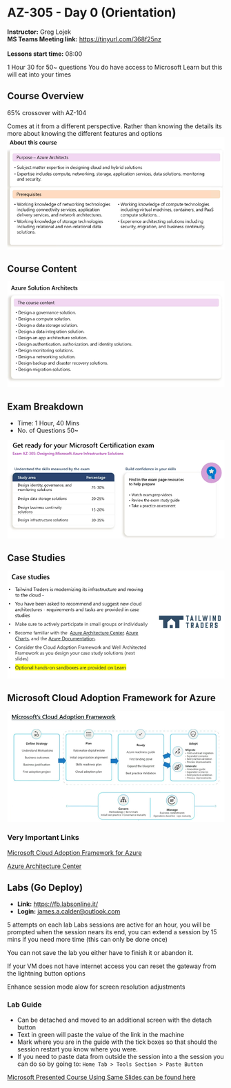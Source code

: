 # AZ-305 - Day 0 (Orientation)
**Instructor:** Greg Lojek
<br/>
**MS Teams Meeting link:** https://tinyurl.com/368f25nz
<br/>
<br/>
**Lessons start time:** 08:00

1 Hour 30 for 50~ questions
You do have access to Microsoft Learn but this will eat into your times

## Course Overview
65% crossover with AZ-104

Comes at it from a different perspective. Rather than knowing the details its more about knowing the different features and options 
![About the course](Screenshots/Day0/Intro1.PNG)

## Course Content
![Course Content](Screenshots/Day0/Intro2.PNG)

## Exam Breakdown
- Time: 1 Hour, 40 Mins
- No. of Questions 50~

![AZ-305 Exam Breakdown](Screenshots/Day0/Intro3.PNG)

## Case Studies
![AZ-305 Case Studies](Screenshots/Day0/Intro4.PNG)

## Microsoft Cloud Adoption Framework for Azure
![Microsoft Cloud Adoption Framework for Azure](Screenshots/Day0/Intro5.PNG)

### Very Important Links
[Microsoft Cloud Adoption Framework for Azure](https://learn.microsoft.com/en-us/azure/cloud-adoption-framework/)

[Azure Architecture Center](https://learn.microsoft.com/en-us/azure/architecture/)

## Labs (Go Deploy)

- **Link:** https://fb.labsonline.it/
- **Login:** james.a.calder@outlook.com

5 attempts on each lab
Labs sessions are active for an hour, you will be prompted when the session nears its end, you can extend a session by 15 mins if you need more time (this can only be done once)

You can not save the lab you either have to finish it or abandon it.

If your VM does not have internet access you can reset the gateway from the lightning button options

Enhance session mode alow for screen resolution adjustments

### Lab Guide
- Can be detached and moved to an additional screen with the detach button
- Text in green will paste the value of the link in the machine
- Mark where you are in the guide with the tick boxes so that should the session restart you know where you were.
- If you need to paste data from outside the session into a the session you can do so by going to: `Home Tab > Tools Section > Paste Button`

[Microsoft Presented Course Using Same Slides can be found here](https://learn.microsoft.com/en-us/shows/on-demand-instructor-led-training-series/)